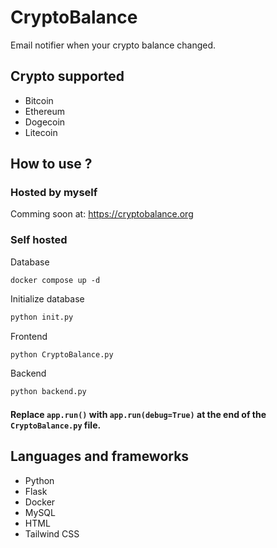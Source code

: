 # CryptoBalance
Email notifier when your crypto balance changed.
## Crypto supported
* Bitcoin
* Ethereum
* Dogecoin
* Litecoin
## How to use ?
### Hosted by myself
Comming soon at: https://cryptobalance.org
### Self hosted
Database
```docker
docker compose up -d
```
Initialize database
```python
python init.py
```
Frontend
```python
python CryptoBalance.py
```
Backend
```python
python backend.py
```
#### Replace `app.run()` with `app.run(debug=True)` at the end of the `CryptoBalance.py` file.
## Languages and frameworks
* Python
* Flask
* Docker
* MySQL
* HTML
* Tailwind CSS

